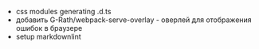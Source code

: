 -   css modules generating .d.ts
-   добавить G-Rath/webpack-serve-overlay - оверлей для отображения ошибок в браузере
-   setup markdownlint
